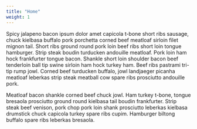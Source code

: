 ```yaml
---
title: "Home"
weight: 1
---
```


Spicy jalapeno bacon ipsum dolor amet capicola t-bone short ribs sausage, chuck kielbasa buffalo pork porchetta corned beef meatloaf sirloin filet mignon tail. Short ribs ground round pork loin beef ribs short loin tongue hamburger. Strip steak boudin turducken andouille meatloaf. Pork loin ham hock frankfurter tongue bacon. Shankle short loin shoulder bacon beef tenderloin ball tip swine sirloin ham hock turkey ham. Beef ribs pastrami tri-tip rump jowl. Corned beef turducken buffalo, jowl landjaeger picanha meatloaf leberkas strip steak meatball cow spare ribs prosciutto andouille pork.

Meatloaf bacon shankle corned beef chuck jowl. Ham turkey t-bone, tongue bresaola prosciutto ground round kielbasa tail boudin frankfurter. Strip steak beef venison, pork chop pork loin shank prosciutto leberkas kielbasa drumstick chuck capicola turkey spare ribs cupim. Hamburger biltong buffalo spare ribs leberkas bresaola.
